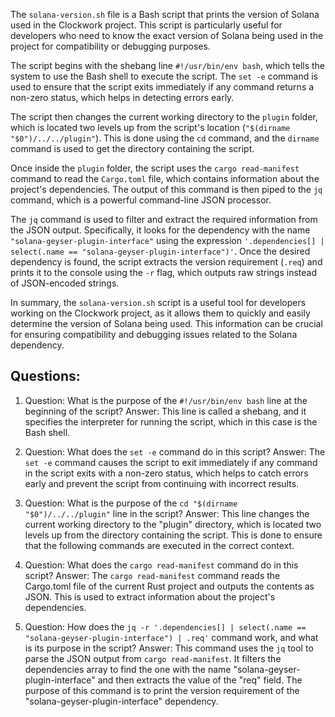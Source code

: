 The `solana-version.sh` file is a Bash script that prints the version of Solana used in the Clockwork project. This script is particularly useful for developers who need to know the exact version of Solana being used in the project for compatibility or debugging purposes.

The script begins with the shebang line `#!/usr/bin/env bash`, which tells the system to use the Bash shell to execute the script. The `set -e` command is used to ensure that the script exits immediately if any command returns a non-zero status, which helps in detecting errors early.

The script then changes the current working directory to the `plugin` folder, which is located two levels up from the script's location (`"$(dirname "$0")/../../plugin"`). This is done using the `cd` command, and the `dirname` command is used to get the directory containing the script.

Once inside the `plugin` folder, the script uses the `cargo read-manifest` command to read the `Cargo.toml` file, which contains information about the project's dependencies. The output of this command is then piped to the `jq` command, which is a powerful command-line JSON processor.

The `jq` command is used to filter and extract the required information from the JSON output. Specifically, it looks for the dependency with the name `"solana-geyser-plugin-interface"` using the expression `'.dependencies[] | select(.name == "solana-geyser-plugin-interface")'`. Once the desired dependency is found, the script extracts the version requirement (`.req`) and prints it to the console using the `-r` flag, which outputs raw strings instead of JSON-encoded strings.

In summary, the `solana-version.sh` script is a useful tool for developers working on the Clockwork project, as it allows them to quickly and easily determine the version of Solana being used. This information can be crucial for ensuring compatibility and debugging issues related to the Solana dependency.
## Questions: 
 1. Question: What is the purpose of the `#!/usr/bin/env bash` line at the beginning of the script?
   Answer: This line is called a shebang, and it specifies the interpreter for running the script, which in this case is the Bash shell.

2. Question: What does the `set -e` command do in this script?
   Answer: The `set -e` command causes the script to exit immediately if any command in the script exits with a non-zero status, which helps to catch errors early and prevent the script from continuing with incorrect results.

3. Question: What is the purpose of the `cd "$(dirname "$0")/../../plugin"` line in the script?
   Answer: This line changes the current working directory to the "plugin" directory, which is located two levels up from the directory containing the script. This is done to ensure that the following commands are executed in the correct context.

4. Question: What does the `cargo read-manifest` command do in this script?
   Answer: The `cargo read-manifest` command reads the Cargo.toml file of the current Rust project and outputs the contents as JSON. This is used to extract information about the project's dependencies.

5. Question: How does the `jq -r '.dependencies[] | select(.name == "solana-geyser-plugin-interface") | .req'` command work, and what is its purpose in the script?
   Answer: This command uses the `jq` tool to parse the JSON output from `cargo read-manifest`. It filters the dependencies array to find the one with the name "solana-geyser-plugin-interface" and then extracts the value of the "req" field. The purpose of this command is to print the version requirement of the "solana-geyser-plugin-interface" dependency.
    